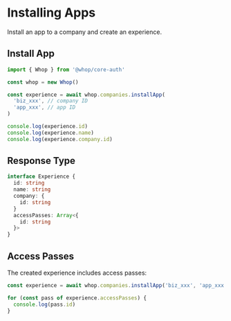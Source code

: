 # Installing Apps

Install an app to a company and create an experience.

## Install App

```typescript
import { Whop } from '@whop/core-auth'

const whop = new Whop()

const experience = await whop.companies.installApp(
  'biz_xxx', // company ID
  'app_xxx', // app ID
)

console.log(experience.id)
console.log(experience.name)
console.log(experience.company.id)
```

## Response Type

```typescript
interface Experience {
  id: string
  name: string
  company: {
    id: string
  }
  accessPasses: Array<{
    id: string
  }>
}
```

## Access Passes

The created experience includes access passes:

```typescript
const experience = await whop.companies.installApp('biz_xxx', 'app_xxx')

for (const pass of experience.accessPasses) {
  console.log(pass.id)
}
```
